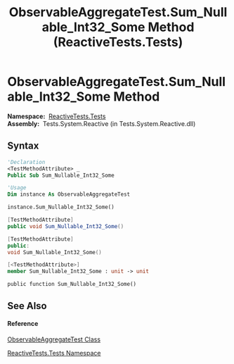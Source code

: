 ﻿---
title: ObservableAggregateTest.Sum_Nullable_Int32_Some Method  (ReactiveTests.Tests)
TOCTitle: Sum_Nullable_Int32_Some Method
ms:assetid: M:ReactiveTests.Tests.ObservableAggregateTest.Sum_Nullable_Int32_Some
ms:mtpsurl: https://msdn.microsoft.com/en-us/library/reactivetests.tests.observableaggregatetest.sum_nullable_int32_some(v=VS.103)
ms:contentKeyID: 36619431
ms.date: 06/28/2011
mtps_version: v=VS.103
f1_keywords:
- ReactiveTests.Tests.ObservableAggregateTest.Sum_Nullable_Int32_Some
dev_langs:
- CSharp
- JScript
- VB
- FSharp
- c++
---

# ObservableAggregateTest.Sum\_Nullable\_Int32\_Some Method

**Namespace:**  [ReactiveTests.Tests](hh289046\(v=vs.103\).md)  
**Assembly:**  Tests.System.Reactive (in Tests.System.Reactive.dll)

## Syntax

``` vb
'Declaration
<TestMethodAttribute> _
Public Sub Sum_Nullable_Int32_Some
```

``` vb
'Usage
Dim instance As ObservableAggregateTest

instance.Sum_Nullable_Int32_Some()
```

``` csharp
[TestMethodAttribute]
public void Sum_Nullable_Int32_Some()
```

``` c++
[TestMethodAttribute]
public:
void Sum_Nullable_Int32_Some()
```

``` fsharp
[<TestMethodAttribute>]
member Sum_Nullable_Int32_Some : unit -> unit 
```

``` jscript
public function Sum_Nullable_Int32_Some()
```

## See Also

#### Reference

[ObservableAggregateTest Class](hh314823\(v=vs.103\).md)

[ReactiveTests.Tests Namespace](hh289046\(v=vs.103\).md)

